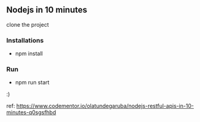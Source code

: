 ## Nodejs in 10 minutes

clone the project

### Installations
* npm install

### Run

* npm run start

:)

ref: https://www.codementor.io/olatundegaruba/nodejs-restful-apis-in-10-minutes-q0sgsfhbd
